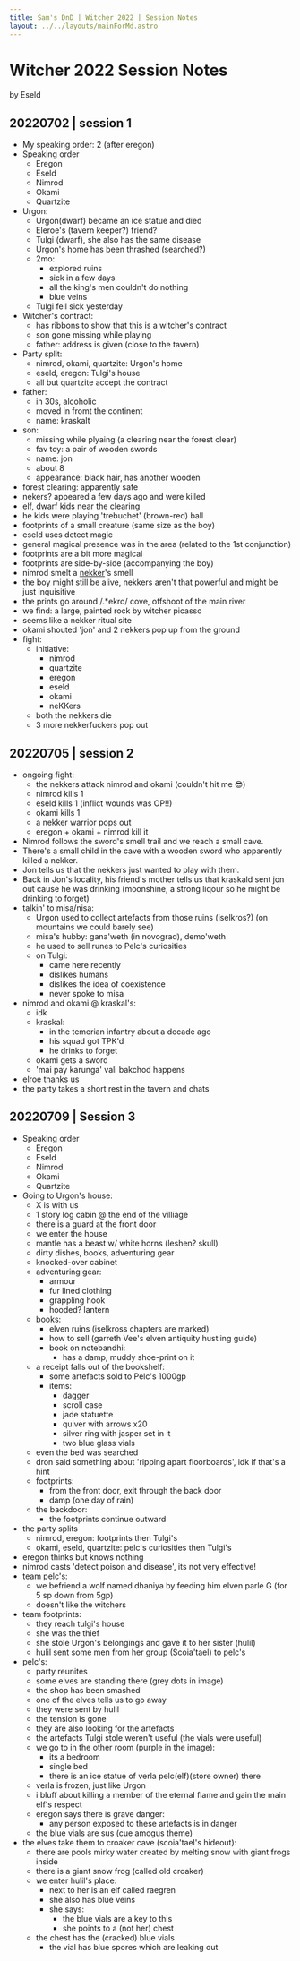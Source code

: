 ```yaml
---
title: Sam's DnD | Witcher 2022 | Session Notes
layout: ../../layouts/mainForMd.astro
---
```


# Witcher 2022 Session Notes

by Eseld

## 20220702 | session 1

-   My speaking order: 2 (after eregon)
-   Speaking order
    -   Eregon
    -   Eseld
    -   Nimrod
    -   Okami
    -   Quartzite
-   Urgon:
    -   Urgon(dwarf) became an ice statue and died
    -   Eleroe's (tavern keeper?) friend?
    -   Tulgi (dwarf), she also has the same disease
    -   Urgon's home has been thrashed (searched?)
    -   2mo:
        -   explored ruins
        -   sick in a few days
        -   all the king's men couldn't do nothing
        -   blue veins
    -   Tulgi fell sick yesterday
-   Witcher's contract:
    -   has ribbons to show that this is a witcher's contract
    -   son gone missing while playing
    -   father: address is given (close to the tavern)
-   Party split:
    -   nimrod, okami, quartzite: Urgon's home
    -   eseld, eregon: Tulgi's house
    -   all but quartzite accept the contract
-   father:
    -   in 30s, alcoholic
    -   moved in fromt the continent
    -   name: kraskalt
-   son:
    -   missing while plyaing (a clearing near the forest clear)
    -   fav toy: a pair of wooden swords
    -   name: jon
    -   about 8
    -   appearance: black hair, has another wooden
-   forest clearing: apparently safe
-   nekers? appeared a few days ago and were killed
-   elf, dwarf kids near the clearing
-   he kids were playing 'trebuchet' (brown-red) ball
-   footprints of a small creature (same size as the boy)
-   eseld uses detect magic
-   general magical presence was in the area (related to the 1st conjunction)
-   footprints are a bit more magical
-   footprints are side-by-side (accompanying the boy)
-   nimrod smelt a [nekker](https://witcher.fandom.com/wiki/Nekker)'s smell
-   the boy might still be alive, nekkers aren't that powerful and might be just inquisitive
-   the prints go around /.\*ekro/ cove, offshoot of the main river
-   we find: a large, painted rock by witcher picasso
-   seems like a nekker ritual site
-   okami shouted 'jon' and 2 nekkers pop up from the ground
-   fight:
    -   initiative:
        -   nimrod
        -   quartzite
        -   eregon
        -   eseld
        -   okami
        -   neKKers
    -   both the nekkers die
    -   3 more nekkerfuckers pop out

## 20220705 | session 2

-   ongoing fight:
    -   the nekkers attack nimrod and okami (couldn't hit me 😎️)
    -   nimrod kills 1
    -   eseld kills 1 (inflict wounds was OP!!)
    -   okami kills 1
    -   a nekker warrior pops out
    -   eregon + okami + nimrod kill it
-   Nimrod follows the sword's smell trail and we reach a small cave.
-   There's a small child in the cave with a wooden sword who apparently killed a nekker.
-   Jon tells us that the nekkers just wanted to play with them.
-   Back in Jon's locality, his friend's mother tells us that kraskald sent jon out cause he was drinking (moonshine, a strong liqour so he might be drinking to forget)
-   talkin' to misa/nisa:
    -   Urgon used to collect artefacts from those ruins (iselkros?) (on mountains we could barely see)
    -   misa's hubby: gana'weth (in novograd), demo'weth
    -   he used to sell runes to Pelc's curiosities
    -   on Tulgi:
        -   came here recently
        -   dislikes humans
        -   dislikes the idea of coexistence
        -   never spoke to misa
-   nimrod and okami @ kraskal's:
    -   idk
    -   kraskal:
        -   in the temerian infantry about a decade ago
        -   his squad got TPK'd
        -   he drinks to forget
    -   okami gets a sword
    -   'mai pay karunga' vali bakchod happens
-   elroe thanks us
-   the party takes a short rest in the tavern and chats

## 20220709 | Session 3

-   Speaking order
    -   Eregon
    -   Eseld
    -   Nimrod
    -   Okami
    -   Quartzite
-   Going to Urgon's house:
    -   X is with us
    -   1 story log cabin @ the end of the villiage
    -   there is a guard at the front door
    -   we enter the house
    -   mantle has a beast w/ white horns (leshen? skull)
    -   dirty dishes, books, adventuring gear
    -   knocked-over cabinet
    -   adventuring gear:
        -   armour
        -   fur lined clothing
        -   grappling hook
        -   hooded? lantern
    -   books:
        -   elven ruins (iselkross chapters are marked)
        -   how to sell (garreth Vee's elven antiquity hustling guide)
        -   book on notebandhi:
            -   has a damp, muddy shoe-print on it
    -   a receipt falls out of the bookshelf:
        -   some artefacts sold to Pelc's 1000gp
        -   items:
            -   dagger
            -   scroll case
            -   jade statuette
            -   quiver with arrows x20
            -   silver ring with jasper set in it
            -   two blue glass vials
    -   even the bed was searched
    -   dron said something about 'ripping apart floorboards', idk if that's a hint
    -   footprints:
        -   from the front door, exit through the back door
        -   damp (one day of rain)
    -   the backdoor:
        -   the footprints continue outward
-   the party splits
    -   nimrod, eregon: footprints then Tulgi's
    -   okami, eseld, quartzite: pelc's curiosities then Tulgi's
-   eregon thinks but knows nothing
-   nimrod casts 'detect poison and disease', its not very effective!
-   team pelc's:
    -   we befriend a wolf named dhaniya by feeding him elven parle G (for 5 sp down from 5gp)
    -   doesn't like the witchers
-   team footprints:
    -   they reach tulgi's house
    -   she was the thief
    -   she stole Urgon's belongings and gave it to her sister (hulil)
    -   hulil sent some men from her group (Scoia'tael) to pelc's
-   pelc's:
    -   party reunites
    -   some elves are standing there (grey dots in image)
    -   the shop has been smashed
    -   one of the elves tells us to go away
    -   they were sent by hulil
    -   the tension is gone
    -   they are also looking for the artefacts
    -   the artefacts Tulgi stole weren't useful (the vials were useful)
    -   we go to in the other room (purple in the image):
        -   its a bedroom
        -   single bed
        -   there is an ice statue of verla pelc(elf)(store owner) there
    -   verla is frozen, just like Urgon
    -   i bluff about killing a member of the eternal flame and gain the main elf's respect
    -   eregon says there is grave danger:
        -   any person exposed to these artefacts is in danger
    -   the blue vials are sus (cue amogus theme)
-   the elves take them to croaker cave (scoia'tael's hideout):
    -   there are pools mirky water created by melting snow with giant frogs inside
    -   there is a giant snow frog (called old croaker)
    -   we enter hulil's place:
        -   next to her is an elf called raegren
        -   she also has blue veins
        -   she says:
            -   the blue vials are a key to this
            -   she points to a (not her) chest
    -   the chest has the (cracked) blue vials
        -   the vial has blue spores which are leaking out

